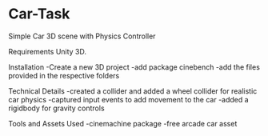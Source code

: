 # Car-Task
Simple Car 3D scene with Physics Controller

Requirements
Unity 3D.

Installation
-Create a new 3D project
-add package cinebench
-add the files provided in the respective folders

Technical Details
-created a collider and added a wheel collider for realistic car physics
-captured input events to add movement to the car
-added a rigidbody for gravity controls

Tools and Assets Used
-cinemachine package
-free arcade car asset
